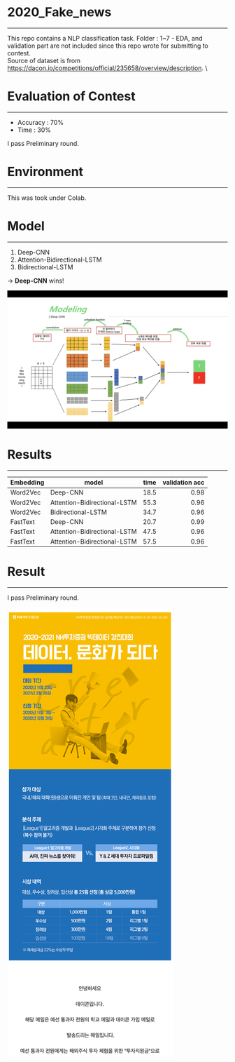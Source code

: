 # 2020_Fake_news
---

This repo contains a NLP classification task. Folder : 1~7 - EDA, and validation part are not included since this repo wrote for submitting to contest. \
Source of dataset is from https://dacon.io/competitions/official/235658/overview/description. \

# Evaluation of Contest
---
- Accuracy : 70%
- Time : 30%

I pass Preliminary round.


# Environment
---
This was took under Colab.

# Model
---
1. Deep-CNN
2. Attention-Bidirectional-LSTM
3. Bidirectional-LSTM

-> **Deep-CNN** wins!

<img src="./png/2.png"
     sizes="(min-width: 600px) 100px, 50vw">


# Results
---
|Embedding|model|time|validation acc|
|---|---|---|---:|
|Word2Vec|Deep-CNN|18.5|0.98|
|Word2Vec|Attention-Bidirectional-LSTM|55.3|0.96|
|Word2Vec|Bidirectional-LSTM|34.7|0.96|
|FastText|Deep-CNN|20.7|0.99|
|FastText|Attention-Bidirectional-LSTM|47.5|0.96|
|FastText|Attention-Bidirectional-LSTM|57.5|0.96|


# Result
---
I pass Preliminary round.

<img src="./png/1.png"
     sizes="(min-width: 600px) 100px, 50vw">

